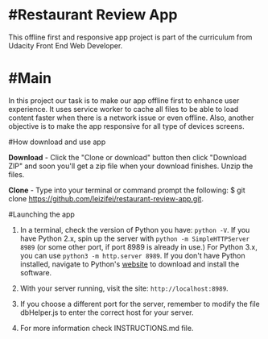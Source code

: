 #Restaurant Review App
===============================

This offline first and responsive app project is part of the curriculum from Udacity Front End Web Developer.

#Main
===============================

In this project our task is to make our app offline first to enhance user experience. It uses service worker to cache all files to be able to load content faster when there is a network issue or even offline. Also, another objective is to make the app responsive for all type of devices screens.


#How download and use app

**Download** -  Click the "Clone or download" button then click "Download ZIP" and soon you'll get a zip file when your download finishes. Unzip the files.

**Clone** - Type into your terminal or command prompt the following: $ git clone https://github.com/leizifei/restaurant-review-app.git. 


#Launching the app

1. In a terminal, check the version of Python you have: `python -V`. If you have Python 2.x, spin up the server with `python -m SimpleHTTPServer 8989` (or some other port, if port 8989 is already in use.) For Python 3.x, you can use `python3 -m http.server 8989`. If you don't have Python installed, navigate to Python's [website](https://www.python.org/) to download and install the software.

2. With your server running, visit the site: `http://localhost:8989`.

3. If you choose a different port for the server, remember to modify the file dbHelper.js to enter the correct host for your server.

4. For more information check INSTRUCTIONS.md file.

